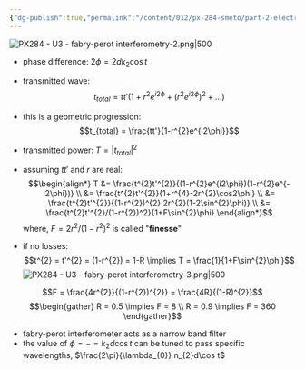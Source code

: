 ```yaml
---
{"dg-publish":true,"permalink":"/content/012/px-284-smeto/part-2-electromagnetic-theory/u-wave-optics/px-284-u3-fabry-perot-interferometry/","noteIcon":"1","created":"2025-05-15T14:05:54.807+01:00","updated":"2025-05-15T14:17:15.047+01:00"}
---
```



![PX284 - U3 - fabry-perot interferometry-2.png|500](/img/user/pics/PX284%20-%20U3%20-%20fabry-perot%20interferometry-2.png)

- phase difference: $2\phi = 2dk_{2}\cos t$
-  transmitted wave:
$$t_{total} = tt' ( 1 + r^{2}e^{i2\phi} + (r^{2}e^{i2\phi})^{2} + \dots)$$
- this is a geometric progression:
$$t_{total} = \frac{tt'}{1-r^{2}e^{i2\phi}}$$
- transmitted power: $T = |t_{total}|^{2}$
- assuming $tt'$ and $r$ are real:
$$\begin{align*}
T &= \frac{t^{2}t'^{2}}{(1-r^{2}e^{i2\phi})(1-r^{2}e^{-i2\phi})} \\
&= \frac{t^{2}t'^{2}}{1+r^{4}-2r^{2}\cos2\phi} \\
&= \frac{t^{2}t'^{2}}{(1-r^{2})^{2} 2r^{2}(1-2\sin^{2}\phi)} \\
&= \frac{t^{2}t'^{2}/(1-r^{2})^2}{1+F\sin^{2}\phi}
\end{align*}$$
	where, $F = 2r^{2}/(1-r^2)^2$ is called "**finesse**"

- if no losses:
$$t^{2} = t'^{2} = (1-r^{2}) = 1-R \implies T = \frac{1}{1+F\sin^{2}\phi}$$
![PX284 - U3 - fabry-perot interferometry-3.png|500](/img/user/pics/PX284%20-%20U3%20-%20fabry-perot%20interferometry-3.png)

$$F = \frac{4r^{2}}{(1-r^{2})^{2}} = \frac{4R}{(1-R)^{2}}$$
$$\begin{gather}
R = 0.5 \implies F = 8 \\
R = 0.9 \implies F = 360
\end{gather}$$

- fabry-perot interferometer acts as a narrow band filter
- the value of $\phi =-= k_{2}d\cos t$ can be tuned to pass specific wavelengths, $\frac{2\pi}{\lambda_{0}} n_{2}d\cos t$
